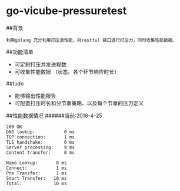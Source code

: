 # go-vicube-pressuretest


##背景

	利用golang 充分利用打压源性能，对restful 接口进行打压力，同时收集性能数据。
	
##功能清单

- 可定制打压并发进程数
- 可收集性能数据 （状态、各个环节响应时长）

##tudo

- 能够输出性能报告
- 可配置打压时长和分节奏策略、以及每个节奏的压力定义



##性能数据情况
######当前:2018-4-25
~~~
200 OK 
DNS lookup:           0 ms
TCP connection:       1 ms
TLS handshake:        0 ms
Server processing:    9 ms
Content transfer:     0 ms

Name Lookup:       0 ms
Connect:           1 ms
Pre Transfer:      1 ms
Start Transfer:   10 ms
Total:            10 ms
~~~








